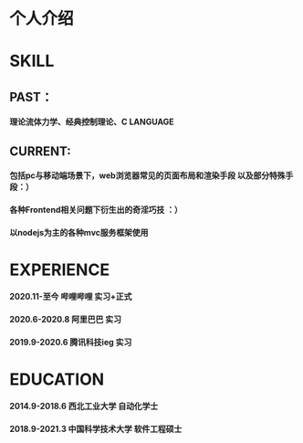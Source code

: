 # 个人介绍

# SKILL 
## PAST： 
#### 理论流体力学、经典控制理论、C LANGUAGE
## CURRENT:
#### 包括pc与移动端场景下，web浏览器常见的页面布局和渲染手段 以及部分特殊手段：）
#### 各种Frontend相关问题下衍生出的奇淫巧技 ：）
#### 以nodejs为主的各种mvc服务框架使用
# EXPERIENCE

#### 2020.11-至今    哔哩哔哩  实习+正式  

#### 2020.6-2020.8 阿里巴巴 实习


#### 2019.9-2020.6  腾讯科技ieg 实习


# EDUCATION

#### 2014.9-2018.6 西北工业大学       自动化学士

#### 2018.9-2021.3 中国科学技术大学        软件工程硕士